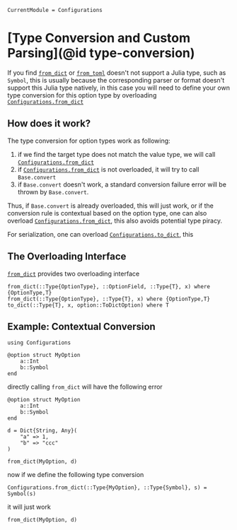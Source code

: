 ```@meta
CurrentModule = Configurations
```

# [Type Conversion and Custom Parsing](@id type-conversion)

If you find [`from_dict`](@ref) or [`from_toml`](@ref) doesn't not support a Julia type, such as `Symbol`,
this is usually because the corresponding parser or format doesn't support this Julia type natively, in this
case you will need to define your own type conversion for this option type by
overloading [`Configurations.from_dict`](@ref)

## How does it work?

The type conversion for option types work as following:

1. if we find the target type does not match the value type, we will call [`Configurations.from_dict`](@ref)
2. if [`Configurations.from_dict`](@ref) is not overloaded, it will try to call `Base.convert`
3. if `Base.convert` doesn't work, a standard conversion failure error will be thrown by `Base.convert`.

Thus, if `Base.convert` is already overloaded, this will just work, or if the conversion rule is contextual based
on the option type, one can also overload [`Configurations.from_dict`](@ref), this also avoids potential type piracy.

For serialization, one can overload [`Configurations.to_dict`](@ref), this 

## The Overloading Interface

[`from_dict`](@ref) provides two overloading interface

```@docs
from_dict(::Type{OptionType}, ::OptionField, ::Type{T}, x) where {OptionType,T}
from_dict(::Type{OptionType}, ::Type{T}, x) where {OptionType,T}
to_dict(::Type{T}, x, option::ToDictOption) where T
```

## Example: Contextual Conversion

```@repl conversion
using Configurations

@option struct MyOption
    a::Int
    b::Symbol
end
```

directly calling `from_dict` will have the following error

```@repl conversion
@option struct MyOption
    a::Int
    b::Symbol
end

d = Dict{String, Any}(
    "a" => 1,
    "b" => "ccc"
)

from_dict(MyOption, d)
```

now if we define the following type conversion

```@repl conversion
Configurations.from_dict(::Type{MyOption}, ::Type{Symbol}, s) = Symbol(s)
```

it will just work

```@repl conversion
from_dict(MyOption, d)
```
